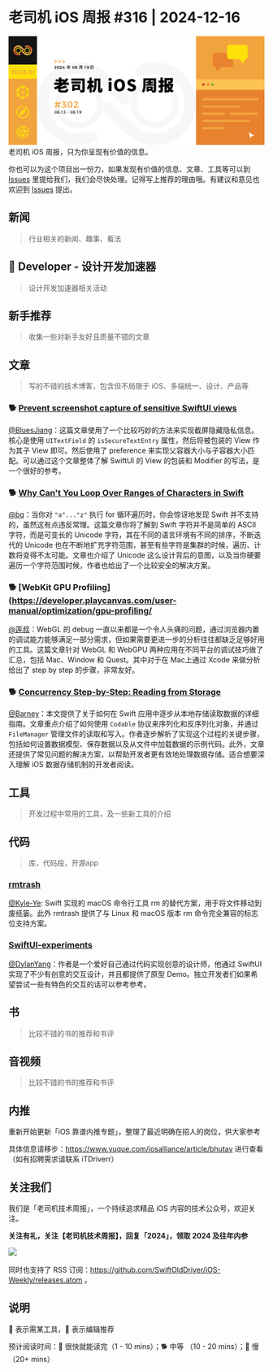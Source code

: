 # 老司机 iOS 周报 #316 | 2024-12-16

![ios-weekly](https://github.com/SwiftOldDriver/iOS-Weekly/blob/master/assets/weekly-header/302.jpg?raw=true)
老司机 iOS 周报，只为你呈现有价值的信息。

你也可以为这个项目出一份力，如果发现有价值的信息、文章、工具等可以到 [Issues](https://github.com/SwiftOldDriver/iOS-Weekly/issues) 里提给我们，我们会尽快处理。记得写上推荐的理由哦。有建议和意见也欢迎到 [Issues](https://github.com/SwiftOldDriver/iOS-Weekly/issues) 提出。

## 新闻

> 行业相关的新闻、趣事、看法

##  Developer - 设计开发加速器

> 设计开发加速器相关活动

## 新手推荐

> 收集一些对新手友好且质量不错的文章

## 文章

> 写的不错的技术博客，包含但不局限于 iOS、多端统一、设计、产品等

### 🐕 [Prevent screenshot capture of sensitive SwiftUI views](https://www.createwithswift.com/prevent-screenshot-capture-of-sensitive-swiftui-views/)

[@BluesJiang](https://github.com/bluesjiang)：这篇文章使用了一个比较巧妙的方法来实现截屏隐藏隐私信息。核心是使用 `UITextField` 的 `isSecureTextEntry` 属性，然后将被包装的 View 作为其子 View 即可。然后使用了 preference 来实现父容器大小与子容器大小匹配。可以通过这个文章整体了解 SwiftUI 的 View 的包装和 Modifier 的写法，是一个很好的参考。

### 🐕 [Why Can't You Loop Over Ranges of Characters in Swift](https://mfaani.com/posts/swift/why-cant-you-loop-over-ranges-of-characters-in-swift/)

[@bq](https://github.com/bqlin)：当你对 `"a"..."z"` 执行 for 循环遍历时，你会惊讶地发现 Swift 并不支持的，虽然这有点违反常理。这篇文章你将了解到 Swift 字符并不是简单的 ASCII 字符，而是可变长的 Unicode 字符，其在不同的语言环境有不同的排序，不断迭代的 Unicode 也在不断地扩充字符范围，甚至有些字符是集群的时候，遍历、计数将变得不太可能。文章也介绍了 Unicode 这么设计背后的意图，以及当你硬要遍历一个字符范围时候，作者也给出了一个比较安全的解决方案。

### 🐕 [WebKit GPU Profiling](https://developer.playcanvas.com/user-manual/optimization/gpu-profiling/

[@莲叔](https://github.com/aaaron7)：WebGL 的 debug 一直以来都是一个令人头痛的问题，通过浏览器内置的调试能力能够满足一部分需求，但如果需要更进一步的分析往往都缺乏足够好用的工具。这篇文章针对 WebGL 和 WebGPU 两种应用在不同平台的调试技巧做了汇总，包括 Mac、Window 和 Quest。其中对于在 Mac上通过 Xcode 来做分析给出了 step by step 的步骤，非常友好。

### 🐕 [Concurrency Step-by-Step: Reading from Storage](https://www.massicotte.org/step-by-step-reading-from-storage)

[@Barney](https://github.com/BarneyZhaoooo)：本文提供了关于如何在 Swift 应用中逐步从本地存储读取数据的详细指南。文章重点介绍了如何使用 `Codable` 协议来序列化和反序列化对象，并通过 `FileManager` 管理文件的读取和写入。作者逐步解析了实现这个过程的关键步骤，包括如何设置数据模型、保存数据以及从文件中加载数据的示例代码。此外，文章还提供了常见问题的解决方案，以帮助开发者更有效地处理数据存储。适合想要深入理解 iOS 数据存储机制的开发者阅读。

## 工具

> 开发过程中常用的工具，及一些新工具的介绍

## 代码

> 库，代码段，开源app

### [rmtrash](https://github.com/TBXark/rmtrash)

[@Kyle-Ye](https://github.com/Kyle-Ye): Swift 实现的 macOS 命令行工具 rm 的替代方案，用于将文件移动到废纸篓。此外 rmtrash 提供了与 Linux 和 macOS 版本 rm 命令完全兼容的标志位支持方案。

### [SwiftUI-experiments](https://github.com/mikelikesdesign/SwiftUI-experiments)

[@DylanYang](https://github.com/Dylan19Yang)：作者是一个爱好自己通过代码实现创意的设计师，他通过 SwiftUI 实现了不少有创意的交互设计，并且都提供了原型 Demo。独立开发者们如果希望尝试一些有特色的交互的话可以参考参考。

## 书

> 比较不错的书的推荐和书评

## 音视频

> 比较不错的书的推荐和书评

## 内推

重新开始更新「iOS 靠谱内推专题」，整理了最近明确在招人的岗位，供大家参考

具体信息请移步：https://www.yuque.com/iosalliance/article/bhutav 进行查看（如有招聘需求请联系 iTDriverr）

## 关注我们

我们是「老司机技术周报」，一个持续追求精品 iOS 内容的技术公众号，欢迎关注。

**关注有礼，关注【老司机技术周报】，回复「2024」，领取 2024 及往年内参**

![](https://github.com/SwiftOldDriver/iOS-Weekly/blob/master/assets/qrcode_for_wechat.jpg?raw=true)

同时也支持了 RSS 订阅：https://github.com/SwiftOldDriver/iOS-Weekly/releases.atom 。

## 说明

🚧 表示需某工具，🌟 表示编辑推荐

预计阅读时间：🐎 很快就能读完（1 - 10 mins）；🐕 中等 （10 - 20 mins）；🐢 慢（20+ mins）
